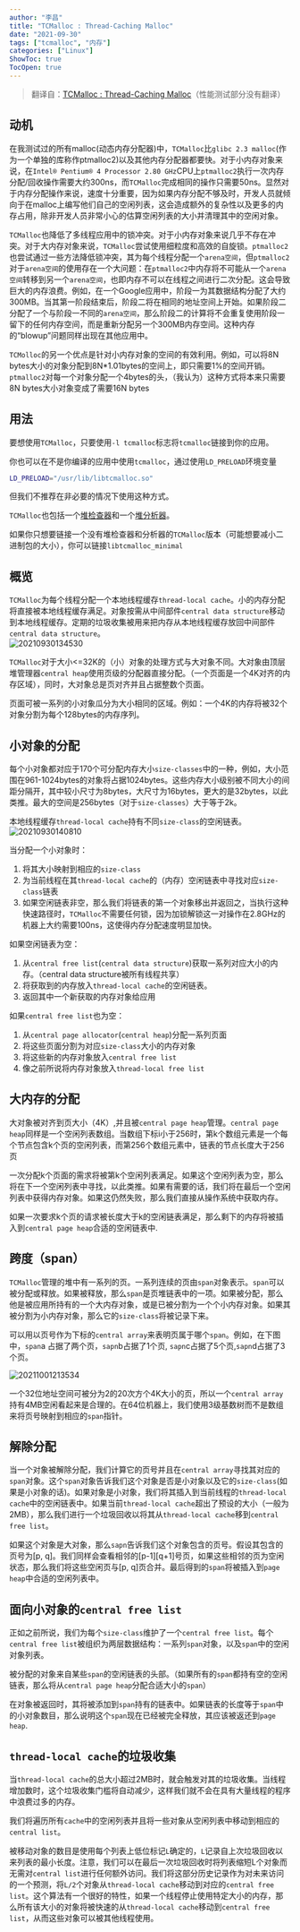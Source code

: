 ```yaml
---
author: "李昌"
title: "TCMalloc : Thread-Caching Malloc"
date: "2021-09-30"
tags: ["tcmalloc", "内存"]
categories: ["Linux"]
ShowToc: true
TocOpen: true
---
```


> 翻译自：[TCMalloc : Thread-Caching Malloc](http://goog-perftools.sourceforge.net/doc/tcmalloc.html)（性能测试部分没有翻译）

## 动机
在我测试过的所有malloc(动态内存分配器)中，`TCMalloc`比`glibc 2.3 malloc`(作为一个单独的库称作ptmalloc2)以及其他内存分配器都要快。对于小内存对象来说，在`Intel® Pentium® 4 Processor 2.80 GHz`CPU上`ptmalloc2`执行一次内存分配/回收操作需要大约300ns，而`TCMalloc`完成相同的操作只需要50ns。显然对于内存分配操作来说，速度十分重要，因为如果内存分配不够及时，开发人员就倾向于在malloc上编写他们自己的空闲列表，这会造成额外的复杂性以及更多的内存占用，除非开发人员非常小心的估算空闲列表的大小并清理其中的空闲对象。

`TCMalloc`也降低了多线程应用中的锁冲突。对于小内存对象来说几乎不存在冲突。对于大内存对象来说，`TCMalloc`尝试使用细粒度和高效的自旋锁。`ptmalloc2`也尝试通过一些方法降低锁冲突，其为每个线程分配一个`arena空间`，但`ptmalloc2`对于`arena空间`的使用存在一个大问题：在`ptmalloc2`中内存将不可能从一个`arena空间`转移到另一个`arena空间`，也即内存不可以在线程之间进行二次分配。这会导致巨大的内存浪费。例如，在一个Google应用中，阶段一为其数据结构分配了大约300MB。当其第一阶段结束后，阶段二将在相同的地址空间上开始。如果阶段二分配了一个与阶段一不同的`arena空间`，那么阶段二的计算将不会重复使用阶段一留下的任何内存空间，而是重新分配另一个300MB内存空间。这种内存的“blowup”问题同样出现在其他应用中。

`TCMolloc`的另一个优点是针对小内存对象的空间的有效利用。例如，可以将8N bytes大小的对象分配到8N*1.01bytes的空间上，即只需要1%的空间开销。`ptmalloc2`对每一个对象分配一个4bytes的头，（我认为）这种方式将本来只需要8N bytes大小对象变成了需要16N bytes

## 用法
要想使用`TCMalloc`，只要使用`-l tcmalloc`标志将`tcmalloc`链接到你的应用。

你也可以在不是你编译的应用中使用`tcmalloc`，通过使用`LD_PRELOAD`环境变量
```sh
LD_PRELOAD="/usr/lib/libtcmalloc.so" 
```
但我们不推荐在非必要的情况下使用这种方式。

`TCMalloc`也包括一个[堆检查器](http://goog-perftools.sourceforge.net/doc/heap_checker.html)和一个[堆分析器](http://goog-perftools.sourceforge.net/doc/heap_profiler.html)。

如果你只想要链接一个没有堆检查器和分析器的`TCMalloc`版本（可能想要减小二进制包的大小），你可以链接`libtcmalloc_minimal`
## 概览
`TCMalloc`为每个线程分配一个本地线程缓存`thread-local cache`。小的内存分配将直接被本地线程缓存满足。对象按需从中间部件`central data structure`移动到本地线程缓存。定期的垃圾收集被用来把内存从本地线程缓存放回中间部件`central data structure`。   
![20210930134530](https://raw.githubusercontent.com/lich-Img/blogImg/master/img/20210930134530.png)

`TCMalloc`对于大小<=32K的（小）对象的处理方式与大对象不同。大对象由顶层堆管理器`central heap`使用页级的分配器直接分配。（一个页面是一个4K对齐的内存区域），同时，大对象总是页对齐并且占据整数个页面。

页面可被一系列的小对象瓜分为大小相同的区域。例如：一个4K的内存将被32个对象分割为每个128bytes的内存序列。

## 小对象的分配
每个小对象都对应于170个可分配内存大小`size-classes`中的一种，例如，大小范围在961-1024bytes的对象将占据1024bytes。这些内存大小级别被不同大小的间距分隔开，其中较小尺寸为8bytes，大尺寸为16bytes，更大的是32bytes，以此类推。最大的空间是256bytes（对于`size-classes`）大于等于2k。

本地线程缓存`thread-local cache`持有不同`size-class`的空闲链表。  
![20210930140810](https://raw.githubusercontent.com/lich-Img/blogImg/master/img/20210930140810.png)

当分配一个小对象时：
1. 将其大小映射到相应的`size-class`
2. 为当前线程在其`thread-local cache`的（内存）空闲链表中寻找对应`size-class`链表
3. 如果空闲链表非空，那么我们将链表的第一个对象移出并返回之，当执行这种快速路径时，`TCMalloc`不需要任何锁，因为加锁解锁这一对操作在2.8GHz的机器上大约需要100ns，这使得内存分配速度明显加快。

如果空闲链表为空：
1. 从`central free list`(`central data structure`)获取一系列对应大小的内存。（central data structure被所有线程共享）
2. 将获取到的内存放入`thread-local cache`的空闲链表。
3. 返回其中一个新获取的内存对象给应用

如果`central free list`也为空：
1. 从`central page allocator`(`central heap`)分配一系列页面
2. 将这些页面分割为对应`size-class`大小的内存对象
3. 将这些新的内存对象放入`central free list`
4. 像之前所说将内存对象放入`thread-local free list`

## 大内存的分配
大对象被对齐到页大小（4K）,并且被`central page heap`管理。`central page heap`同样是一个空闲列表数组。当数组下标i小于256时，第k个数组元素是一个每个节点包含k个页的空闲列表，而第256个数组元素中，链表的节点长度大于256页

一次分配k个页面的需求将被第k个空闲列表满足。如果这个空闲列表为空，那么将在下一个空闲列表中寻找，以此类推。如果有需要的话，我们将在最后一个空闲列表中获得内存对象。如果这仍然失败，那么我们直接从操作系统中获取内存。

如果一次要求k个页的请求被长度大于k的空闲链表满足，那么剩下的内存将被插入到`central page heap`合适的空闲链表中.

## 跨度（span）
`TCMalloc`管理的堆中有一系列的页。一系列连续的页由`span`对象表示。`span`可以被分配或释放。如果被释放，那么`span`是页堆链表中的一项。如果被分配，那么他是被应用所持有的一个大内存对象，或是已被分割为一个个小内存对象。如果其被分割为小内存对象，那么它的`size-class`将被记录下来。

可以用以页号作为下标的`central array`来表明页属于哪个`span`。例如，在下图中，`span`a 占据了两个页，`sapn`b占据了1个页, `sapn`c占据了5个页,`sapn`d占据了3个页。

![20211001213534](https://raw.githubusercontent.com/lich-Img/blogImg/master/img/20211001213534.png)

一个32位地址空间可被分为2的20次方个4K大小的页，所以一个`central array`持有4MB空闲看起来是合理的。在64位机器上，我们使用3级基数树而不是数组来将页号映射到相应的`span`指针。

## 解除分配  
当一个对象被解除分配，我们计算它的页号并且在`central array`寻找其对应的`span`对象。这个`span`对象告诉我们这个对象是否是小对象以及它的`size-class`(如果是小对象的话)。如果对象是小对象，我们将其插入到当前线程的`thread-local cache`中的空闲链表中。如果当前`thread-local cache`超出了预设的大小（一般为2MB），那么我们进行一个垃圾回收以将其从`thread-local cache`移到`central free list`。

如果这个对象是大对象，那么`sapn`告诉我们这个对象包含的页号。假设其包含的页号为[p, q]。我们同样会查看相邻的[p-1][q+1]号页，如果这些相邻的页为空闲状态，那么我们将这些空闲页与[p, q]页合并。最后得到的`span`将被插入到`page heap`中合适的空闲列表中。

## 面向小对象的`central free list`
正如之前所说，我们为每个`size-class`维护了一个`central free list`。每个`central free list`被组织为两层数据结构：一系列`span`对象，以及`span`中的空闲对象列表。

被分配的对象来自某些`span`的空闲链表的头部。（如果所有的`span`都持有空的空闲链表，那么将从`central page heap`分配合适大小的`span`）

在对象被返回时，其将被添加到`span`持有的链表中。如果链表的长度等于`span`中的小对象数目，那么说明这个`span`现在已经被完全释放，其应该被返还到`page heap`.

## `thread-local cache`的垃圾收集
当`thread-local cache`的总大小超过2MB时，就会触发对其的垃圾收集。当线程增加数时，这个垃圾收集门槛将自动减少，这样我们就不会在具有大量线程的程序中浪费过多的内存。

我们将遍历所有`cache`中的空闲列表并且将一些对象从空闲列表中移动到相应的`central list`。

被移动对象的数目是使用每个列表上低位标记`L`确定的，`L`记录自上次垃圾回收以来列表的最小长度。注意，我们可以在最后一次垃圾回收时将列表缩短L个对象而无需对`central list`进行任何额外访问。我们将这部分历史记录作为对未来访问的一个预测，将`L/2`个对象从`thread-local cache`移动到对应的`central free list`。这个算法有一个很好的特性，如果一个线程停止使用特定大小的内存，那么所有该大小的对象将被快速的从`thread-local cache`移动到`central free list`，从而这些对象可以被其他线程使用。
